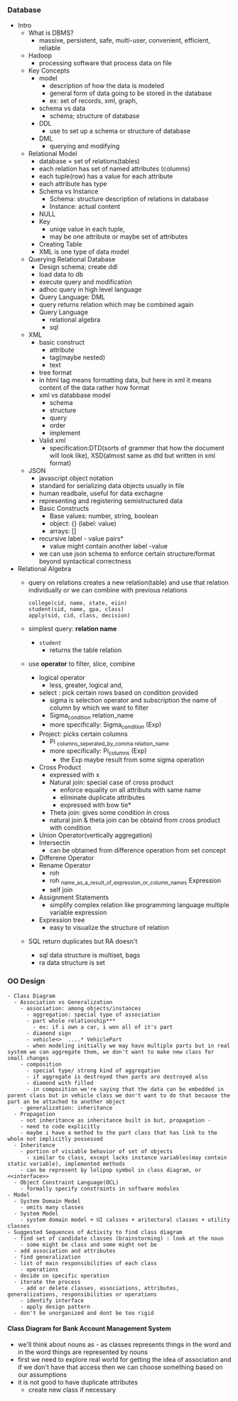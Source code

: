 ### Database
 - Intro
   - What is DBMS?
     - massive, persistent, safe, multi-user, convenient, efficient, reliable
   - Hadoop
     - processing software that process data on file
   - Key Concepts
     - model
       - description of how the data is modeled
       - general form of data going to be stored in the database
       - ex: set of records, xml, graph, 
     - schema vs data
       - schema; structure of database
     - DDL
       - use to set up a schema or structure of database
     - DML
       - querying and modifying 
   - Relational Model
     -  database = set of relations(tables)
     - each relation has set of named attributes (columns)
     - each tuple(row) has a value for each attribute
     - each attribute has type
     - Schema vs Instance
       - Schema: structure description of relations in database
       - Instance: actual content
     - NULL
     - Key
       - uniqe value in each tuple,
       - may be one attribute or maybe set of attributes
     - Creating Table
     - XML is one type of data model
   - Querying Relational Database
     - Design schema; create ddl
     - load data to db
     - execute query and modification
     - adhoc query in high level language
     - Query Language: DML 
     - query returns relation which may be combined again 
     - Query Language
       - relational algebra
       - sql
   - XML
     - basic construct
       - attribute
       - tag(maybe nested)  
       - text
     - tree format
     - in html tag means formatting data, but here in xml it means content of the data rather how format
     - xml vs databbase model
       - schema
       - structure
       - query
       - order
       - implement
     - Valid xml
       - specification:DTD(sorts of grammer that how the document will look like), XSD(almost same as dtd but written in xml format)
   - JSON
     - javascript object notation
     - standard for serializing  data objects usually in file
     - human readbale, useful for data exchagne
     - representing and registering semistructured data
     - Basic Constructs
       - Base values: number, string, boolean
       - object: {} (label: value)
       - arrays: []
     - recursive label - value pairs*
       - value might contain another label -value
     - we can use json schema to enforce certain structure/format beyond syntactical correctness
 - Relational Algebra
   - query on relations creates a new relation(table) and use that relation individually or we can combine with previous relations

        ```
        college(cid, name, state, eiin)
        student(sid, name, gpa, class)
        apply(sid, cid, class, decision)
        ```
    - simplest query: <b>relation name</b>
      - `student`
        - returns the table relation
    - use <b>operator</b> to filter, slice, combine
      - logical operator
        - less, greater, logical and, 
      - select : pick certain rows based on condition provided
        - sigma is selection operator and subscription the name of column by which we want to filter
        - Sigma<sub>condition</sub> relation_name
        - more specifically: Sigma<sub>condition</sub> (Exp)
      - Project: picks certain columns
        - Pi <sub> columns_seperated_by_comma relation_name
        - more specifically: Pi<sub>columns</sub> (Exp)
          - the Exp maybe result from some sigma operation
      - Cross Product
        - expressed with x 
        - Natural join: special case of cross product
          - enforce equality on all attributs with same name
          - eliminate duplicate attributes 
          - expressed with bow tie*
        - Theta join: gives some condition in cross
        - natural join & theta join can be obtaind from cross product with condition
      - Union Operator(vertically aggregation)
      - Intersectin
        - can be obtained from difference operation from set concept
      - Differene Operator
      - Rename Operator
        - roh
        - roh <sub>name_as_a_result_of_expression_or_column_names</sub> Expression
        - self join
      - Assignment Statements
        - simplify complex relation like programming language multiple variable expression
      - Expression tree
        - easy to visualize the structure of relation
    - SQL return duplicates but RA doesn't
      - sql data structure is multiset, bags
      - ra data structure is set


### OO Design
    - Class Diagram
      - Association vs Generalization
        - association: among objects/instances
          - aggregation: special type of association
          - part whole relationship***
            - ex: if i own a car, i won all of it's part
          - diamond sign
          - vehicle<>  ....* VehiclePart
          - when modeling initially we may have multiple parts but in real system we can aggregate them, we don't want to make new class for small changes
        - composition
          - special type/ strong kind of aggregation
          - if aggregate is destroyed then parts are destroyed also
          - diamond with filled
          - in composition we're saying that the data can be embedded in parent class but in vehicle class we don't want to do that because the part an be attached to another object 
        - generalization: inheritance
      - Propagation
        - not inheritance as inheritance built in but, propagation - 
        - need to code explicitly
        - maybe i have a method to the part class that has link to the whole not implicitly possessed
      - Inheritance
        - portion of visiable behavior of set of objects
          - similar to class, except lacks instance variables(may contain static variable), implemented methods
        - can be represent by lolipop symbol in class diagram, or <<interface>>
      - Object Constraint Language(OCL)
        - formally specify constraints in software modules
    - Model
      - System Domain Model
        - omits many classes 
      - System Model
        - system domain model + UI calsses + aritectural classes + utility classes
    - Suggested Sequences of Activity to find class diagram
      - find set of candidate classes (brainstorming) : look at the noun
        - some might be class and some might not be
      - add association and attributes
      - find generalization
      - list of main responsibilities of each class
        - operations
      - decide on specific operation
      - iterate the process
        - add or delete classes, associations, attributes, generalizations, responsibilities or operations
        - identify interface
        - apply design pattern
      - don't be unorganized and dont be too rigid

#### Class Diagram for Bank Account Management System
 - we'll think about nouns as - as classes represents things in the word and in the word things are represented by nouns
 - first we need to explore real world for getting the idea of association and if we don't have that access then we can choose something based on our assumptions
 - it is not good to have duplicate attributes
   - create new class if necessary